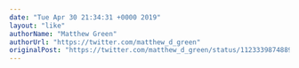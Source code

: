 ```yaml
---
date: "Tue Apr 30 21:34:31 +0000 2019"
layout: "like"
authorName: "Matthew Green"
authorUrl: "https://twitter.com/matthew_d_green"
originalPost: "https://twitter.com/matthew_d_green/status/1123339874889863175"
---
```

